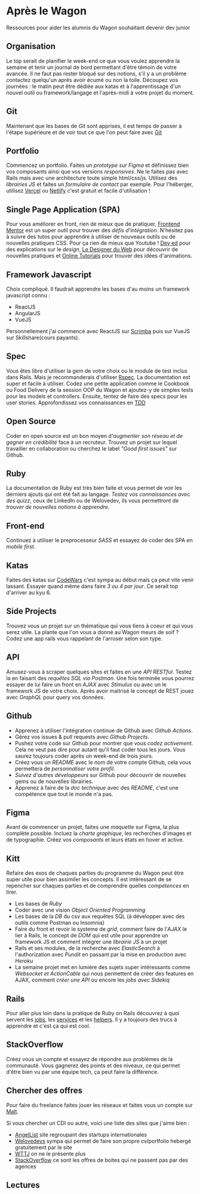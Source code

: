 # Après le Wagon
Ressources pour aider les alumnis du Wagon souhaitant devenir dev junior

## Organisation

Le top serait de planifier le week-end ce que vous voulez apprendre la semaine et tenir un journal de bord permettant d'être témoin de votre avancée.
Il ne faut pas rester bloqué sur des notions, s'il y a un problème contactez quelqu'un après avoir écumé ou non la toile.
Découpez vos journées : le matin peut être dédiée aux katas et à l'apprentissage d'un nouvel outil ou framework/langage et l'après-midi à votre projet du moment.

## Git
Maintenant que les bases de *Git* sont apprises, il est temps de passer à l'étape supérieure et de voir tout ce que l'on peut faire avec [Git](https://www.atlassian.com/fr/git/tutorials)

## Portfolio
Commencez un portfolio. Faites un *prototype sur Figma* et définissez bien vos composants ainsi que vos versions *responsives*.
Ne le faites pas avec Rails mais avec une architecture toute simple html/css/js.
Utilisez des *librairies JS* et faites un *formulaire de contact* par exemple.
Pour l'héberger, utilisez [Vercel](https://vercel.com/) ou [Netlify](https://www.netlify.com/) c'est gratuit et facile d'utilisation ! 

## Single Page Application (SPA)
Pour vous améliorer en front, rien de mieux que de pratiquer, [Frontend Mentor](https://www.frontendmentor.io/) est un super outil pour trouver des *défis d'intégration*.
N'hésitez pas à suivre des tutos pour apprendre à utiliser de nouveaux outils ou de nouvelles pratiques CSS.
Pour ça rien de mieux que Youtube ! [Dev ed](https://www.youtube.com/channel/UClb90NQQcskPUGDIXsQEz5Q) pour des explications sur le *design*, [Le Designer du Web](https://www.youtube.com/channel/UCMFbNXUkjSUJ6WC20tGTzJg) pour découvrir de nouvelles pratiques et [Online Tutorials](https://www.youtube.com/channel/UCbwXnUipZsLfUckBPsC7Jog) pour trouver des idées d'animations.

## Framework Javascript
Choix compliqué. Il faudrait apprendre les bases d'au moins un framework javascript connu :
  - ReactJS
  - AngularJS
  - VueJS
  
Personnellement j'ai commencé avec ReactJS sur [Scrimba](https://scrimba.com/) puis sur VueJS sur Skillshare(cours payants).

## Spec
Vous êtes libre d'utiliser la gem de votre choix ou le module de test inclus dans Rails. Mais je recommanderais d'utiliser [Rspec](https://rspec.info/). La documentation est super et facile à utiliser.
Codez une petite application comme le Cookbook ou Food Delivery de la session OOP du Wagon et ajoutez-y de simples tests pour les models et controllers.
Ensuite, tentez de faire des specs pour les user stories.
Approfondissez vos connaissances en [TDD](https://thoughtbot.com/upcase/fundamentals-of-tdd )

## Open Source
Coder en open source est un bon moyen d'*augmenter son réseau et de gagner en crédibilité* face à un recruteur.
Trouvez un projet sur lequel travailler en collaboration ou cherchez le label *"Good first issues"* sur Github.

## Ruby
La documentation de Ruby est très bien faite et vous permet de voir les derniers ajouts qui ont été fait au langage.
*Testez vos connaissances avec des quizz*, ceux de LinkedIn ou de Welovedev, ils vous permettront de *trouver de nouvelles notions à apprendre*.

## Front-end
Continuez à utiliser le preprocesseur *SASS* et essayez de coder des SPA en *mobile first*.

## Katas
Faites des katas sur [CodeWars](https://www.codewars.com/) c'est sympa au début mais ça peut vite venir lassant. Essayer quand même dans faire *3 ou 4 par jour*. Ce serait top d'arriver au kyu 6.

## Side Projects
Trouvez vous un projet sur un thématique qui vous tiens à coeur et qui vous serez utile. La plante que l'on vous a donné au Wagon meurs de soif ? Codez une app rails vous rappelant de l'arroser selon son type.

## API
Amusez-vous à scraper quelques sites et faites en une *API RESTful*. Testez la en faisant des *requêtes SQL via Postman*.
Une fois terminée vous pourrez essayer de lui faire un front en *AJAX* avec *Stimulus* ou avec un le framework JS de votre choix.
Après avoir maitrisé le concept de REST jouez avec *GraphQL* pour query vos données.

## Github
- Apprenez à utiliser l'intégration continue de Github avec *Github Actions*. 
- Gérez vos issues & pull requests avec *Github Projects*.
- Pushez votre code sur Github pour montrer que vous *codez activement*. Cela ne veut pas dire pour autant qu'il faut coder tous les jours. Vous saurez toujours coder après un week-end de trois jours.
- Créez vous un *README* avec le nom de votre compte Github, cela vous permettera de *personnaliser votre profil*.
- *Suivez d'autres développeurs* sur Github pour découvrir de nouvelles gems ou de nouvelles librairies.
- Apprenez à faire de la *doc technique* avec des *README*, c'est une compétence que tout le monde n'a pas.

## Figma
Avant de commencer un projet, faites une *maquette* sur Figma, la plus complète possible.
Incluez la *charte graphique*, les recherches d'images et de typographie. 
Créez vos *composants* et leurs états en hover et active.

## Kitt
Refaire des exos de chaques parties du programme du Wagon peut être super utile pour bien assimiler les concepts. Il est intéressant de se repencher sur chaques parties et de comprendre quelles *compétences* en tirer.
- Les bases de *Ruby*
- Coder avec une vision *Object Oriented Programming*
- Les bases de la *DB* du csv aux requêtes SQL (à développer avec des outils comme Postman ou Insomnia)
- Faire du front et revoir le systeme de *grid*, comment faire de l'*AJAX* le lier à Rails, le concept de *DOM* qui est utile pour apprendre un framework JS et comment intégrer une *librairie JS* à un projet
- Rails et ses modules, de la recherche avec *ElasticSearch* à l'authorization avec *Pundit* en passant par la mise en production avec *Heroku*
- La semaine projet met en lumière des sujets super intéressants comme *Websocket et ActionCable* qui nous permettent de créer des features en AJAX, comment *créer une API* ou encore les *jobs avec Sidekiq*

## Rails

Pour aller plus loin dans la pratique de Ruby on Rails découvrez à quoi servent les [jobs](https://guides.rubyonrails.org/active_job_basics.html), les [services](https://www.toptal.com/ruby-on-rails/rails-service-objects-tutorial) et les [helpers](https://www.rubyguides.com/2020/01/rails-helpers/).
Il y a toujours des trucs à apprendre et c'est ça qui est cool.

## StackOverflow

Créez vous un compte et essayez de répondre aux problèmes de la communauté. Vous gagnerez des points et des niveaux, ce qui permet d'être bien vu par une équipe tech, ça peut faire la différence.

## Chercher des offres

Pour faire du freelance faites jouer les réseaux et faites vous un compte sur [Malt](https://www.malt.fr/).

Si vous chercher un CDI ou autre, voici une liste des sites que j'aime bien :
  - [AngelList](https://angel.co/jobs) site regroupant des startups internationales
  - [Welovedevs](https://welovedevs.com/app/fr/) sympa qui permet de faire son propre cv/portfolio hebergé gratuitement par le site
  - [WTTJ](https://www.welcometothejungle.com/fr/) on ne le présente plus
  - [StackOverflow](https://stackoverflow.com/jobs) ce sont les offres de boites qui ne passent pas par des agences


## Lectures
